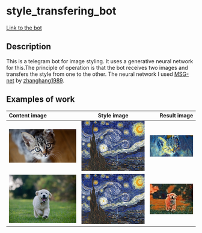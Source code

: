 # style_transfering_bot
[Link to the bot](t.me/Style_Transfer_GAN_bot)
## Description
This is a telegram bot for image styling. It uses a generative neural network for this.The principle of operation is that the bot receives two images and transfers the style from one to the other.
The neural network I used [MSG-net](https://github.com/zhanghang1989/PyTorch-Multi-Style-Transfer) by [zhanghang1989](https://github.com/zhanghang1989).
## Examples of work
| Content image      | Style image | Result image     |
| :---        |    :----:   |          ---: |
| ![cat](/examples/cat.jpg "Cat")    | ![van Gogh](/examples/van_Gogh.jpg "van Gogh")        | ![result 1](/examples/result_1.jpg "result 1")   |
| ![dog](/examples/dog.jpg "Dog")    | ![The_Scream](/examples/van_Gogh.jpg "The_Scream")        | ![result 2](/examples/result_2.jpg "result 2")   |
